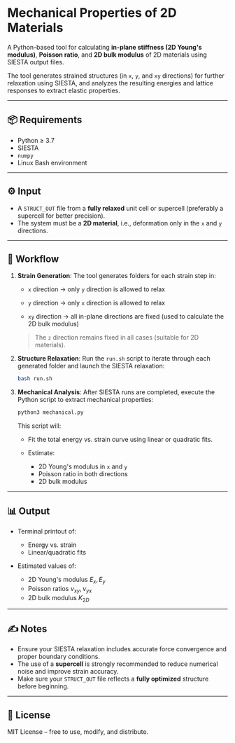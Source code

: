# Mechanical Properties of 2D Materials

A Python-based tool for calculating **in-plane stiffness (2D Young's modulus)**, **Poisson ratio**, and **2D bulk modulus** of 2D materials using SIESTA output files.

The tool generates strained structures (in `x`, `y`, and `xy` directions) for further relaxation using SIESTA, and analyzes the resulting energies and lattice responses to extract elastic properties.

---

## 📦 Requirements

* Python ≥ 3.7
* SIESTA
* `numpy`
* Linux Bash environment

---

## ⚙️ Input

* A `STRUCT_OUT` file from a **fully relaxed** unit cell or supercell (preferably a supercell for better precision).
* The system must be a **2D material**, i.e., deformation only in the `x` and `y` directions.

---

## 🚧 Workflow

1. **Strain Generation**:
   The tool generates folders for each strain step in:

   * `x` direction → only `y` direction is allowed to relax

   * `y` direction → only `x` direction is allowed to relax

   * `xy` direction → all in-plane directions are fixed (used to calculate the 2D bulk modulus)

   > The `z` direction remains fixed in all cases (suitable for 2D materials).

2. **Structure Relaxation**:
   Run the `run.sh` script to iterate through each generated folder and launch the SIESTA relaxation:

   ```bash
   bash run.sh
   ```

3. **Mechanical Analysis**:
   After SIESTA runs are completed, execute the Python script to extract mechanical properties:

   ```bash
   python3 mechanical.py
   ```

   This script will:

   * Fit the total energy vs. strain curve using linear or quadratic fits.
   * Estimate:

     * 2D Young's modulus in `x` and `y`
     * Poisson ratio in both directions
     * 2D bulk modulus

---

## 📊 Output

* Terminal printout of:

  * Energy vs. strain
  * Linear/quadratic fits
* Estimated values of:

  * 2D Young's modulus $E_x, E_y$
  * Poisson ratios $\nu_{xy}, \nu_{yx}$
  * 2D bulk modulus $K_{2D}$

---

## ✍️ Notes

* Ensure your SIESTA relaxation includes accurate force convergence and proper boundary conditions.
* The use of a **supercell** is strongly recommended to reduce numerical noise and improve strain accuracy.
* Make sure your `STRUCT_OUT` file reflects a **fully optimized** structure before beginning.

---

## 📜 License

MIT License – free to use, modify, and distribute.

